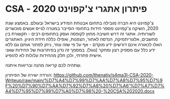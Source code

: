 # CSA - פיתרון אתגרי צ'קפוינט 2020

צ'קפוינט היא חברה מובילה בתחום אבטחת המידע בישראל ובעולם. באמצע שנת 2020, השיקה צ'קפוינט מספר חידות בתחומי הסייבר במטרה לגייס אנשים מוכשרים לשורותיה. אתגר זה דרש חשיבה מחוץ לקופסה ועסק בתחומים רבים - תקשורת בין מחשבים, אלגוריתמיקה, הנדסה לאחור, הצפנות, ואפילו כללה חידת היגיון.
האתגרים האלו לכאורה אינם דורשים ידע מוקדם - אף על פי שזה עוזר, ניתן לפתור אותם גם ללא ידע כלל עם מספיק רצון ומחקר (גוגל). במסמך זה נדון בפיתרונות של החידות שאני אישית פתרתי, ולכן חלק מהחידות עלולות לא להופיע. 


שתהיה לכם קריאה מהנה ובריאות איתנה.

הורדה ישירה של הפיתרון: https://github.com/thenativ/s4ma3l-CSA-2020-Writeup/raw/main/%D7%A4%D7%99%D7%AA%D7%A8%D7%95%D7%9F%20%D7%90%D7%AA%D7%92%D7%A8%20%D7%A6'%D7%A7%D7%A4%D7%95%D7%99%D7%A0%D7%98%20-%20CSA%202020.docx

